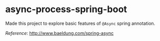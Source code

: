 # async-process-spring-boot
Made this project to explore basic features of `@Async` 
spring annotation.

_Reference_: http://www.baeldung.com/spring-async
